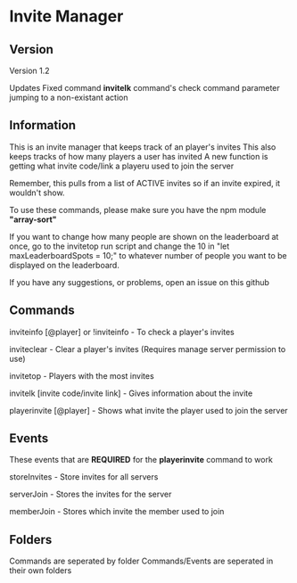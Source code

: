 # Invite Manager

## Version
Version 1.2

Updates
Fixed command **invitelk** command's check command parameter jumping to a non-existant action

## Information
This is an invite manager that keeps track of an player's invites
This also keeps tracks of how many players a user has invited
A new function is getting what invite code/link a playeru used to join the server

Remember, this pulls from a list of ACTIVE invites so if an invite expired, it wouldn't show.

To use these commands, please make sure you have the npm module **"array-sort"**

If you want to change how many people are shown on the leaderboard at once, go to the invitetop run script and change the 10 in "let maxLeaderboardSpots = 10;" to whatever number of people you want to be displayed on the leaderboard.

If you have any suggestions, or problems, open an issue on this github


## Commands
inviteinfo [@player] or !inviteinfo - To check a player's invites 

inviteclear - Clear a player's invites (Requires manage server permission to use)

invitetop - Players with the most invites

invitelk [invite code/invite link] - Gives information about the invite

playerinvite [@player] - Shows what invite the player used to join the server

## Events
These events that are **REQUIRED** for the **playerinvite** command to work

storeInvites - Store invites for all servers

serverJoin - Stores the invites for the server

memberJoin - Stores which invite the member used to join

## Folders
Commands are seperated by folder
Commands/Events are seperated in their own folders


